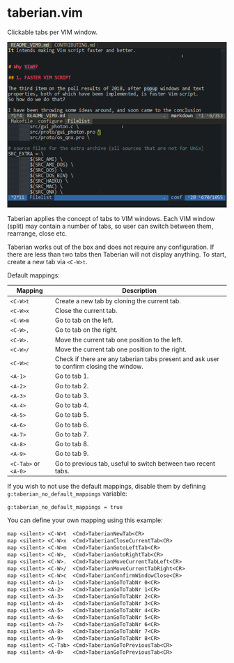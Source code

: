 # taberian.vim

Clickable tabs per VIM window.

[![screenshot](/taberian.png)](https://github.com/noscript/taberian.vim/assets/717109/58feee0e-a265-4454-b48f-ec236972d447)

Taberian applies the concept of tabs to VIM windows. Each VIM window (split)
may contain a number of tabs, so user can switch between them, rearrange,
close etc.

Taberian works out of the box and does not require any configuration. If there
are less than two tabs then Taberian will not display anything. To start, create
a new tab via `<C-W>t`.

Default mappings:

| Mapping | Description |
| --- | --- |
| `<C-W>t` | Create a new tab by cloning the current tab. |
| `<C-W>x` | Close the current tab. |
| `<C-W>m` | Go to tab on the left. |
| `<C-W>,` | Go to tab on the right. |
| `<C-W>.` | Move the current tab one position to the left. |
| `<C-W>/` | Move the current tab one position to the right. |
| `<C-W>c` | Check if there are any taberian tabs present and ask user to confirm closing the window. |
| `<A-1>`  | Go to tab 1. |
| `<A-2>`  | Go to tab 2. |
| `<A-3>`  | Go to tab 3. |
| `<A-4>`  | Go to tab 4. |
| `<A-5>`  | Go to tab 5. |
| `<A-6>`  | Go to tab 6. |
| `<A-7>`  | Go to tab 7. |
| `<A-8>`  | Go to tab 8. |
| `<A-9>`  | Go to tab 9. |
| `<C-Tab>` or `<A-0>` | Go to previous tab, useful to switch between two recent tabs. |


If you wish to not use the default mappings, disable them by defining
`g:taberian_no_default_mappings` variable:

```vim
g:taberian_no_default_mappings = true
```

You can define your own mapping using this example:

```vim
map <silent> <C-W>t  <Cmd>TaberianNewTab<CR>
map <silent> <C-W>x  <Cmd>TaberianCloseCurrentTab<CR>
map <silent> <C-W>m  <Cmd>TaberianGotoLeftTab<CR>
map <silent> <C-W>,  <Cmd>TaberianGotoRightTab<CR>
map <silent> <C-W>.  <Cmd>TaberianMoveCurrentTabLeft<CR>
map <silent> <C-W>/  <Cmd>TaberianMoveCurrentTabRight<CR>
map <silent> <C-W>c  <Cmd>TaberianConfirmWindowClose<CR>
map <silent> <A-1>   <Cmd>TaberianGoToTabNr 0<CR>
map <silent> <A-2>   <Cmd>TaberianGoToTabNr 1<CR>
map <silent> <A-3>   <Cmd>TaberianGoToTabNr 2<CR>
map <silent> <A-4>   <Cmd>TaberianGoToTabNr 3<CR>
map <silent> <A-5>   <Cmd>TaberianGoToTabNr 4<CR>
map <silent> <A-6>   <Cmd>TaberianGoToTabNr 5<CR>
map <silent> <A-7>   <Cmd>TaberianGoToTabNr 6<CR>
map <silent> <A-8>   <Cmd>TaberianGoToTabNr 7<CR>
map <silent> <A-9>   <Cmd>TaberianGoToTabNr 8<CR>
map <silent> <C-Tab> <Cmd>TaberianGoToPreviousTab<CR>
map <silent> <A-0>   <Cmd>TaberianGoToPreviousTab<CR>
```

